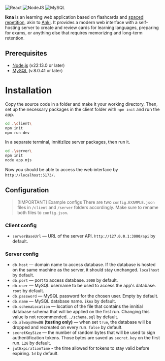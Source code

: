 ![React](https://img.shields.io/badge/react-%2320232a.svg?style=for-the-badge&logo=react&logoColor=%2361DAFB) ![NodeJS](https://img.shields.io/badge/node.js-6DA55F?style=for-the-badge&logo=node.js&logoColor=white) ![MySQL](https://img.shields.io/badge/mysql-4479A1.svg?style=for-the-badge&logo=mysql&logoColor=white)

**Ikna** is an learning web application based on flashcards and [spaced repetition](https://en.wikipedia.org/wiki/Spaced_repetition), akin to [Anki](https://apps.ankiweb.net/). It provides a modern web interface with a self-hosting server to create and review cards for learning languages, preparing for exams, or anything else that requires memorizing and long-term retention.

## Prerequisites

- [Node.js](https://nodejs.org/en/download) (v22.13.0 or later)
- [MySQL](https://dev.mysql.com/downloads/installer/) (v.8.0.41 or later)

# Installation

Copy the source code in a folder and make it your working directory. Then, set up the necessary packages in the client folder with `npm init` and run the app.

```sh
cd .\client\
npm init
npm run dev
```

In a separate terminal, innitizlize server packages, then run it.

```sh
cd .\server\
npm init
node app.mjs
```

Now you should be able to access the web interface by `http://localhost:5173/`.

## Configuration

> [!IMPORTANT] Example configs
> There are two `config.EXAMPLE.json` files in `/client` and `/server` folders accordingly. Make sure to rename both files to `config.json`.

### Client config

- `serverBaseUrl` — URL of the server API. `http://127.0.0.1:3000/api` by default.

### Server config

- `db.host` — domain name to access database. If the database is hosted on the same machine as the server, it should stay unchanged. `localhost` by default.
- `db.port` — port to access database. `3000` by default.
- `db.user` — MySQL username to be used to access the app's database. `root` by default.
- `db.password` — MySQL password for the chosen user. Empty by default.
- `db.name` — MySQL database name. `ikna` by default.
- `db.schemaLocation` — location of the file that contains the innitial database schema that will be applied on the first run. Changing this value is not recommended. `./schema.sql` by default.
- `db.alwaysNewDB` **(testing only)** — when set `true`, the database will be dropped and recreated on every run. `false` by default.
- `secretKeySize` — the number of random bytes that will be used to sign authentification tokens. Those bytes are saved as `secret.key` on the first run. `128` by default.
- `jwtExpirationTime` - the time allowed for tokens to stay valid before expiring. `1d` by default.
